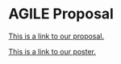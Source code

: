# AGILE Proposal

[This is a link to our proposal.](https://docs.google.com/document/d/1xzCB67XyBOPUXPVVDGpVnT11Dq1vZYhxMh8WaI0Gfzc/edit?usp=sharing)

[This is a link to our poster.](https://drive.google.com/file/d/1dj294S-zXliTWtWwyWAc0gUfLSBMnlvA/view?usp=drive_link)